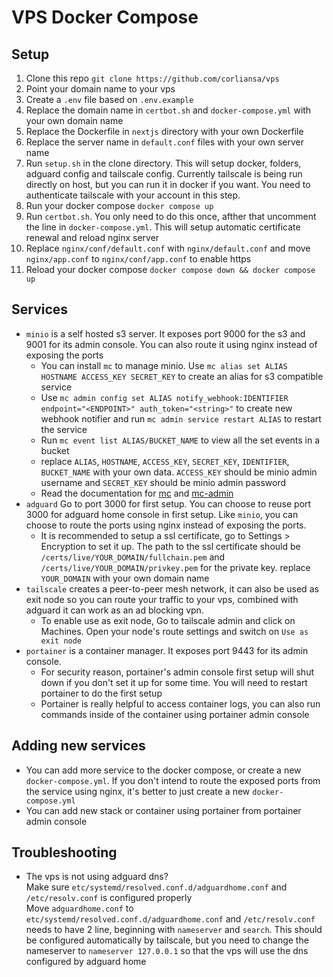 # VPS Docker Compose

## Setup

1. Clone this repo
   `git clone https://github.com/corliansa/vps`
1. Point your domain name to your vps
1. Create a `.env` file based on `.env.example`
1. Replace the domain name in `certbot.sh` and `docker-compose.yml` with your own domain name
1. Replace the Dockerfile in `nextjs` directory with your own Dockerfile
1. Replace the server name in `default.conf` files with your own server name
1. Run `setup.sh` in the clone directory.
   This will setup docker, folders, adguard config and tailscale config. Currently tailscale is being run directly on host, but you can run it in docker if you want. You need to authenticate tailscale with your account in this step.
1. Run your docker compose `docker compose up`
1. Run `certbot.sh`. You only need to do this once, afther that uncomment the line in `docker-compose.yml`. This will setup automatic certificate renewal and reload nginx server
1. Replace `nginx/conf/default.conf` with `nginx/default.conf` and move `nginx/app.conf` to `nginx/conf/app.conf` to enable https
1. Reload your docker compose `docker compose down && docker compose up`

## Services

- `minio` is a self hosted s3 server. It exposes port 9000 for the s3 and 9001 for its admin console. You can also route it using nginx instead of exposing the ports
  - You can install `mc` to manage minio. Use `mc alias set ALIAS HOSTNAME ACCESS_KEY SECRET_KEY` to create an alias for s3 compatible service
  - Use `mc admin config set ALIAS notify_webhook:IDENTIFIER endpoint="<ENDPOINT>" auth_token="<string>"` to create new webhook notifier and run `mc admin service restart ALIAS` to restart the service
  - Run `mc event list ALIAS/BUCKET_NAME` to view all the set events in a bucket
  - replace `ALIAS`, `HOSTNAME`, `ACCESS_KEY`, `SECRET_KEY`, `IDENTIFIER`, `BUCKET_NAME` with your own data. `ACCESS_KEY` should be minio admin username and `SECRET_KEY` should be minio admin password
  - Read the documentation for [mc](https://min.io/docs/minio/linux/reference/minio-mc.html) and [mc-admin](https://min.io/docs/minio/linux/reference/minio-mc-admin.html)
- `adguard` Go to port 3000 for first setup. You can choose to reuse port 3000 for adguard home console in first setup. Like `minio`, you can choose to route the ports using nginx instead of exposing the ports.
  - It is recommended to setup a ssl certificate, go to Settings > Encryption to set it up. The path to the ssl certificate should be `/certs/live/YOUR_DOMAIN/fullchain.pem` and `/certs/live/YOUR_DOMAIN/privkey.pem` for the private key. replace `YOUR_DOMAIN` with your own domain name
- `tailscale` creates a peer-to-peer mesh network, it can also be used as exit node so you can route your traffic to your vps, combined with adguard it can work as an ad blocking vpn.
  - To enable use as exit node, Go to tailscale admin and click on Machines. Open your node's route settings and switch on `Use as exit node`
- `portainer` is a container manager. It exposes port 9443 for its admin console.
  - For security reason, portainer's admin console first setup will shut down if you don't set it up for some time. You will need to restart portainer to do the first setup
  - Portainer is really helpful to access container logs, you can also run commands inside of the container using portainer admin console

## Adding new services

- You can add more service to the docker compose, or create a new `docker-compose.yml`. If you don't intend to route the exposed ports from the service using nginx, it's better to just create a new `docker-compose.yml`
- You can add new stack or container using portainer from portainer admin console

## Troubleshooting

- The vps is not using adguard dns?\
  Make sure `etc/systemd/resolved.conf.d/adguardhome.conf` and `/etc/resolv.conf` is configured properly\
  Move `adguardhome.conf` to `etc/systemd/resolved.conf.d/adguardhome.conf` and `/etc/resolv.conf` needs to have 2 line, beginning with `nameserver` and `search`. This should be configured automatically by tailscale, but you need to change the nameserver to `nameserver 127.0.0.1` so that the vps will use the dns configured by adguard home
